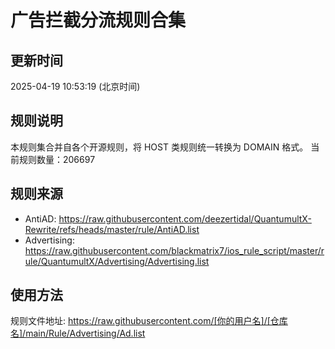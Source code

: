 # 广告拦截分流规则合集

## 更新时间
2025-04-19 10:53:19 (北京时间)

## 规则说明
本规则集合并自各个开源规则，将 HOST 类规则统一转换为 DOMAIN 格式。
当前规则数量：206697

## 规则来源
- AntiAD: https://raw.githubusercontent.com/deezertidal/QuantumultX-Rewrite/refs/heads/master/rule/AntiAD.list
- Advertising: https://raw.githubusercontent.com/blackmatrix7/ios_rule_script/master/rule/QuantumultX/Advertising/Advertising.list

## 使用方法
规则文件地址: https://raw.githubusercontent.com/[你的用户名]/[仓库名]/main/Rule/Advertising/Ad.list
